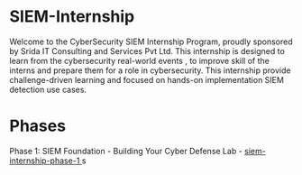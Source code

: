 # SIEM-Internship


Welcome to the CyberSecurity SIEM Internship Program, proudly sponsored by Srida IT Consulting and Services Pvt Ltd.
This internship is designed to learn from the cybersecurity real-world events , to improve skill of the interns and prepare them for a role in cybersecurity.
This internship provide challenge-driven learning  and focused on hands-on implementation SIEM detection use cases.

# Phases

Phase 1: SIEM Foundation - Building Your Cyber Defense Lab - [siem-internship-phase-1
](https://github.com/Sumit00003/SIEM-Internship/tree/a17527edcf25ec1854f232b07e7da7e3cbcefff9/siem-internship-phase-1)s
